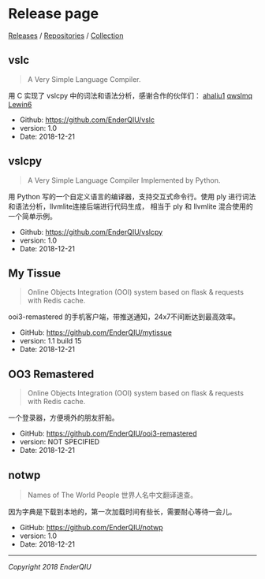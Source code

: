 # Release page
[Releases](https://enderqiu.github.io/) / [Repositories](https://github.com/EnderQIU?tab=repositories) / [Collection](https://enderqiu.github.io/collection)

## vslc
> A Very Simple Language Compiler.

用 C 实现了 vslcpy 中的词法和语法分析，感谢合作的伙伴们：
[ahaliu1](https://github.com/ahaliu1)
[qwslmq](https://github.com/qwslmq)
[Lewin6](https://github.com/Lewin6)

- Github: <https://github.com/EnderQIU/vslc>
- version: 1.0
- Date: 2018-12-21

## vslcpy
> A Very Simple Language Compiler Implemented by Python.


用 Python 写的一个自定义语言的编译器，支持交互式命令行。使用 ply 进行词法和语法分析，llvmlite连接后端进行代码生成，
相当于 ply 和 llvmlite 混合使用的一个简单示例。
- Github: <https://github.com/EnderQIU/vslcpy>
- version: 1.0
- Date: 2018-12-21

## My Tissue
> Online Objects Integration (OOI) system based on flask & requests with Redis cache.


ooi3-remastered 的手机客户端，带推送通知，24x7不间断达到最高效率。
- GitHub: <https://github.com/EnderQIU/mytissue>
- version: 1.1 build 15
- Date: 2018-12-21

## OO3 Remastered
> Online Objects Integration (OOI) system based on flask & requests with Redis cache.


一个登录器，方便境外的朋友肝船。
- GitHub: <https://github.com/EnderQIU/ooi3-remastered>
- version: NOT SPECIFIED
- Date: 2018-12-21

## notwp
> Names of The World People 世界人名中文翻译速查。


因为字典是下载到本地的，第一次加载时间有些长，需要耐心等待一会儿。
- GitHub: <https://github.com/EnderQIU/notwp>
- version: 1.0
- Date: 2018-12-21


<!-- End of Content -->
- - -
_Copyright 2018 EnderQIU_
